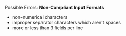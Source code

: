 Possible Errors:
**Non-Compliant Input Formats**
- non-numerical characters
- improper separator characters which aren't spaces
- more or less than 3 fields per line
<!--stackedit_data:
eyJoaXN0b3J5IjpbLTE1MjU3ODExNjldfQ==
-->